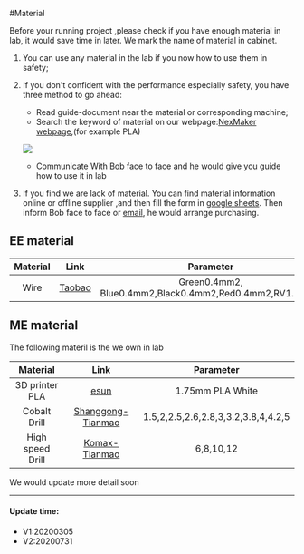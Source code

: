 #Material

Before your running project ,please check if you have enough material in lab, it would save time in later. We mark the name of material in cabinet.

1. You can use any material in the lab if you now how to use them in safety;
2. If you don't confident with the performance especially safety, you have three method to go ahead:
    * Read guide-document near the material or corresponding machine;
    * Search the keyword of material on our webpage:[NexMaker webpage](https://www.nexmaker.com/),(for example PLA)
    
    ![](https://gitlab.com/picbed/bed/uploads/4cf38587b1a3966be9752c137ecba827/PLA.png)
    
    * Communicate With [Bob](bob@nexpcb.com) face to face and he would give you guide how to use it in lab
3. If you find we are lack of material. You can find material information online or offline supplier ,and then fill the form in [google sheets](https://docs.google.com/spreadsheets/d/16YrZSg6tmvkSPjY2PUaWezGl4p_KxTKG7eFvPwa2ddA/edit?usp=sharing). Then inform Bob face to face or [email](bob@nexpcb.com), he would arrange purchasing.



## EE material

|  Material   | Link  |Parameter|
|  :----: | :----:  |:----:  |
| Wire| [Taobao](https://detail.tmall.com/item.htm?id=563127070857&spm=a1z09.2.0.0.d9762e8dXaCkKD&_u=v1kvrthkabc2)|Green0.4mm2, Blue0.4mm2,Black0.4mm2,Red0.4mm2,RV1.5mm2  |


## ME material

The following materil is the we own in lab

|  Material   | Link  |Parameter|
|  :----: | :----:  |:----:  |
| 3D printer PLA |[esun](https://detail.tmall.com/item.htm?spm=a230r.1.14.37.3d6a4993wLohQj&id=551633653327&ns=1&abbucket=4) | 1.75mm PLA White|
|Cobalt Drill |[Shanggong-Tianmao](https://detail.tmall.com/item.htm?id=44331981441&spm=a1z09.2.0.0.d9762e8d3607rF&_u=v1kvrthk6983) | 1.5,2,2.5,2.6,2.8,3,3.2,3.8,4,4.2,5|
|High speed Drill |[Komax-Tianmao](https://detail.tmall.com/item.htm?spm=a1z0d.6639537.1997196601.4.24a07484cTtDFV&id=585791040233) | 6,8,10,12|


We would update more detail soon
*****

#### Update time:
* V1:20200305
* V2:20200731

